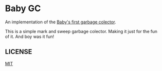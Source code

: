 # Baby GC

An implementation of the [Baby's first garbage colector](http://journal.stuffwithstuff.com/2013/12/08/babys-first-garbage-collector/).

This is a simple mark and sweep garbage colector. Making it just for the fun of it. And boy was it fun!

## LICENSE

[MIT](https://rumpl.mit-license.org/)
